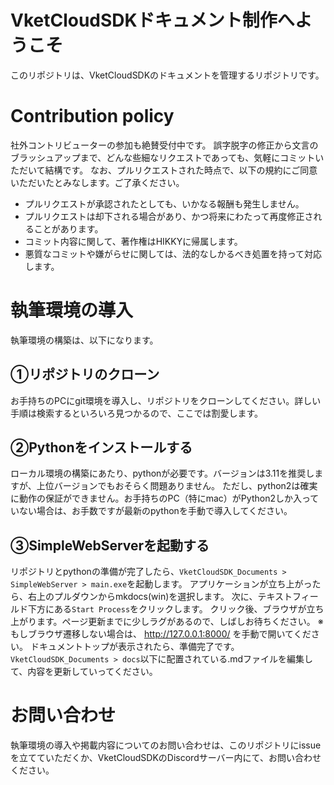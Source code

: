 # VketCloudSDKドキュメント制作へようこそ
このリポジトリは、VketCloudSDKのドキュメントを管理するリポジトリです。

# Contribution policy
社外コントリビューターの参加も絶賛受付中です。
誤字脱字の修正から文言のブラッシュアップまで、どんな些細なリクエストであっても、気軽にコミットいただいて結構です。
なお、プルリクエストされた時点で、以下の規約にご同意いただいたとみなします。ご了承ください。

- プルリクエストが承認されたとしても、いかなる報酬も発生しません。
- プルリクエストは却下される場合があり、かつ将来にわたって再度修正されることがあります。
- コミット内容に関して、著作権はHIKKYに帰属します。
- 悪質なコミットや嫌がらせに関しては、法的なしかるべき処置を持って対応します。

# 執筆環境の導入
執筆環境の構築は、以下になります。

## ①リポジトリのクローン
お手持ちのPCにgit環境を導入し、リポジトリをクローンしてください。詳しい手順は検索するといろいろ見つかるので、ここでは割愛します。

## ②Pythonをインストールする
ローカル環境の構築にあたり、pythonが必要です。バージョンは3.11を推奨しますが、上位バージョンでもおそらく問題ありません。
ただし、python2は確実に動作の保証ができません。お手持ちのPC（特にmac）がPython2しか入っていない場合は、お手数ですが最新のpythonを手動で導入してください。

## ③SimpleWebServerを起動する
リポジトリとpythonの準備が完了したら、`VketCloudSDK_Documents > SimpleWebServer > main.exe`を起動します。
アプリケーションが立ち上がったら、右上のプルダウンからmkdocs(win)を選択します。
次に、テキストフィールド下方にある`Start Process`をクリックします。
クリック後、ブラウザが立ち上がります。ページ更新までに少しラグがあるので、しばしお待ちください。
※もしブラウザ遷移しない場合は、 http://127.0.0.1:8000/ を手動で開いてください。
ドキュメントトップが表示されたら、準備完了です。`VketCloudSDK_Documents > docs`以下に配置されている.mdファイルを編集して、内容を更新していってください。

# お問い合わせ
執筆環境の導入や掲載内容についてのお問い合わせは、このリポジトリにissueを立てていただくか、VketCloudSDKのDiscordサーバー内にて、お問い合わせください。
